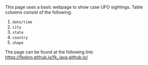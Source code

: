 This page uses a basic webpage to show case UFO sightings. Table columns consist of the following:



  1. `date/time`
  2. `city`
  3. `state`
  4. `country`
  5. `shape`


The page can be found at the following link:
https://fkokro.github.io/fk_java.github.io/
